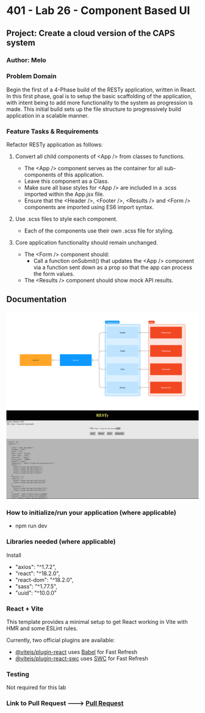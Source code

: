 # 401 - Lab 26 - Component Based UI

## Project: Create a cloud version of the CAPS system

### Author: Melo

### Problem Domain

Begin the first of a 4-Phase build of the RESTy application, written in React. In this first phase, goal is to setup the basic scaffolding of the application, with intent being to add more functionality to the system as progression is made. This initial build sets up the file structure to progressively build application in a scalable manner.

### Feature Tasks & Requirements

Refactor RESTy application as follows:

1. Convert all child components of \<App /> from classes to functions.

    * The \<App /> component serves as the container for all sub-components of this application.
    * Leave this component as a Class.
    * Make sure all base styles for \<App /> are included in a .scss imported within the App.jsx file.
    * Ensure that the \<Header />, \<Footer />, \<Results /> and \<Form /> components are imported using ES6 import syntax.

2. Use .scss files to style each component.
    * Each of the components use their own .scss file for styling.

3. Core application functionality should remain unchanged.

    * The \<Form /> component should:
        * Call a function onSubmit() that updates the \<App /> component via a function sent down as a prop so that the app can process the form values.
    * The \<Results /> component should show mock API results.

## Documentation

![UML](./assets/UML.png)
![Screenshot](./assets/screenshot.png)

### How to initialize/run your application (where applicable)

* npm run dev

### Libraries needed (where applicable)

Install

* "axios": "^1.7.2",
* "react": "^18.2.0",
* "react-dom": "^18.2.0",
* "sass": "^1.77.5",
* "uuid": "^10.0.0"

### React + Vite

This template provides a minimal setup to get React working in Vite with HMR and some ESLint rules.

Currently, two official plugins are available:

* [@vitejs/plugin-react](https://github.com/vitejs/vite-plugin-react/blob/main/packages/plugin-react/README.md) uses [Babel](https://babeljs.io/) for Fast Refresh
* [@vitejs/plugin-react-swc](https://github.com/vitejs/vite-plugin-react-swc) uses [SWC](https://swc.rs/) for Fast Refresh

### Testing

Not required for this lab

### Link to Pull Request ---> [Pull Request](https://github.com/MelodicXP/resty/pull/2)
